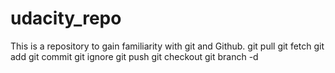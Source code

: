 # udacity_repo
This is a repository to gain familiarity with git and Github.
git pull
git fetch
git add
git commit
git ignore
git push
git checkout
git branch -d 
